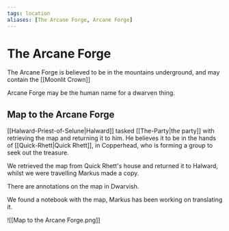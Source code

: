 ```yaml
---
tags: location 
aliases: [The Arcane Forge, Arcane Forge]
---
```

# The Arcane Forge

The Arcane Forge is believed to be in the mountains underground, and may contain the [[Moonlit Crown]]

Arcane Forge may be the human name for a dwarven thing.


## Map to the Arcane Forge
[[Halward-Priest-of-Selune|Halward]] tasked [[The-Party|the party]] with retrieving the map and returning it to him. He believes it to be in the hands of [[Quick-Rhett|Quick Rhett]], in Copperhead, who is forming a group to seek out the treasure.

We retrieved the map from Quick Rhett's house and returned it to Halward, whilst we were travelling Markus made a copy.

There are annotations on the map in Dwarvish.

We found a notebook with the map, Markus has been working on translating it.

![[Map to the Arcane Forge.png]]